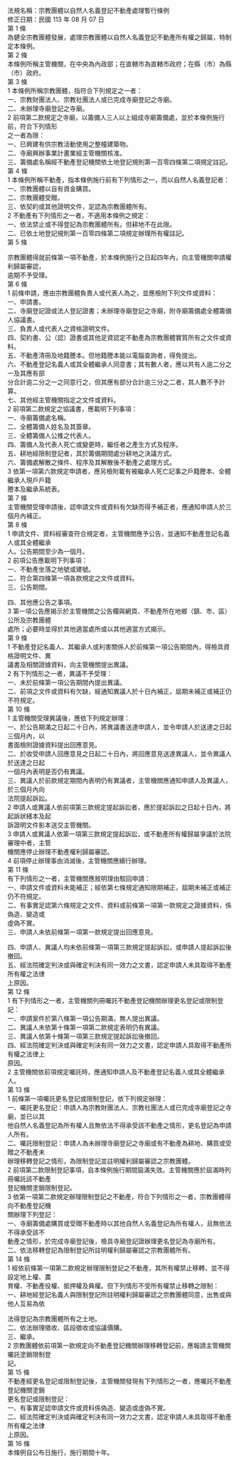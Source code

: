 法規名稱：宗教團體以自然人名義登記不動產處理暫行條例  
修正日期：民國 113 年 08 月 07 日  
第 1 條  
為健全宗教團體發展，處理宗教團體以自然人名義登記不動產所有權之歸屬，特制定本條例。  
第 2 條  
本條例所稱主管機關，在中央為內政部；在直轄市為直轄市政府；在縣（市）為縣（市）政府。  
第 3 條  
1 本條例所稱宗教團體，指符合下列規定之一者：  
一、宗教財團法人、宗教社團法人或已完成寺廟登記之寺廟。  
二、未辦理寺廟登記之寺廟。  
2 前項第二款規定之寺廟，以籌備人三人以上組成寺廟籌備處，並於本條例施行前，符合下列情形  
之一者為限：  
一、已興建有供宗教活動使用之整幢建築物。  
二、寺廟興辦事業計畫業經主管機關核准。  
三、籌備處名稱經不動產登記機關依土地登記規則第一百零四條第二項規定註記。  
第 4 條  
1 本條例所稱不動產，指本條例施行前有下列情形之一，而以自然人名義登記者：  
一、宗教團體以自有資金購買。  
二、宗教團體受贈。  
三、依契約或其他證明文件，足認為宗教團體所有。  
2 不動產有下列情形之一者，不適用本條例之規定：  
一、依法禁止或不得登記為宗教團體所有。但耕地不在此限。  
二、已依土地登記規則第一百零四條第二項規定辦理所有權註記。  
第 5 條  


宗教團體得就前條第一項不動產，於本條例施行之日起四年內，向主管機關申請權利歸屬審認，  
逾期不予受理。  
第 6 條  
1 前條申請，應由宗教團體負責人或代表人為之，並應檢附下列文件或資料：  
一、申請書。  
二、寺廟登記證或法人登記證書；未辦理寺廟登記之寺廟，附寺廟籌備處全體籌備人協議書。  
三、負責人或代表人之資格證明文件。  
四、契約書、公（認）證書或其他足資認定不動產為宗教團體實質所有之文件或資料。  
五、不動產清冊及地籍謄本。但地籍謄本能以電腦查詢者，得免提出。  
六、不動產登記名義人或其全體繼承人同意書；其有數人者，應以共有人逾二分之一及其應有部  
分合計逾二分之一之同意行之，但其應有部分合計逾三分之二者，其人數不予計算。  
七、其他經主管機關指定之文件或資料。  
2 前項第二款規定之協議書，應載明下列事項：  
一、寺廟籌備處名稱。  
二、全體籌備人姓名及其簽章。  
三、全體籌備人公推之代表人。  
四、籌備人及代表人死亡或變更時，繼任者之產生方式及程序。  
五、耕地經限制登記者，其於籌備期間處分耕地之決議方式。  
六、籌備處解散之條件、程序及其解散後不動產之處理方式。  
3 依第一項第六款規定申請者，應另檢附載有被繼承人死亡記事之戶籍謄本、全體繼承人現戶戶籍  
謄本及繼承系統表。  
第 7 條  
主管機關受理申請後，認申請文件或資料有欠缺而得予補正者，應通知申請人於三個月內補正。  
第 8 條  
1 申請文件、資料經審查符合規定者，主管機關應予公告，並通知不動產登記名義人或其全體繼承  
人。公告期間至少為一個月。  
2 前項公告應載明下列事項：  
一、不動產坐落之地號或建號。  
二、符合第四條第一項各款規定之文件或資料。  
三、公告期間。  


四、其他應公告之事項。  
3 第一項公告應揭示於主管機關之公告欄與網頁、不動產所在地鄉（鎮、市、區）公所及宗教團體  
處所；必要時並得於其他適當處所或以其他適當方式揭示。  
第 9 條  
1 不動產登記名義人、其繼承人或利害關係人於前條第一項公告期間內，得檢具資格證明文件、異  
議書及相關證據資料，向主管機關提出異議。  
2 有下列情形之一者，異議不予受理：  
一、未於前條第一項公告期間內提出異議。  
二、前項之文件或資料有欠缺，經通知異議人於十日內補正，屆期未補正或補正仍不符規定。  
第 10 條  
1 主管機關受理異議後，應依下列規定辦理：  
一、於公告期滿之日起二十日內，將異議書送達申請人，並令申請人於送達之日起三個月內，以  
書面檢附證據資料提出回應意見。  
二、於收受申請人回應意見之日起二十日內，將回應意見送達異議人，並令異議人於送達之日起  
一個月內表明是否仍有異議。  
三、異議人於前款規定期間內表明仍有異議者，主管機關應通知申請人及異議人，於三個月內向  
法院提起訴訟。  
2 申請人或異議人依前項第三款規定提起訴訟者，應於提起訴訟之日起十日內，將起訴狀繕本及起  
訴證明文件影本送交主管機關。  
3 申請人或異議人依第一項第三款規定提起訴訟，或不動產所有權歸屬爭議於法院審理中者，主管  
機關應停止辦理不動產權利歸屬審認。  
4 前項停止辦理事由消滅後，主管機關應續行辦理。  
第 11 條  
有下列情形之一者，主管機關應敘明理由駁回申請：  
一、申請文件或資料未能補正；經依第七條規定通知限期補正，屆期未補正或補正仍不符規定。  
二、有事實足認第六條規定之文件、資料或前條第一項第一款規定之證據資料，係偽造、變造或  
虛偽不實。  
三、申請人未依前條第一項第一款規定提出回應意見。  


四、申請人、異議人均未依前條第一項第三款規定提起訴訟，或申請人提起訴訟後撤回。  
五、經法院確定判決或與確定判決有同一效力之文書，認定申請人未具取得不動產所有權之法律  
上原因。  
第 12 條  
1 有下列情形之一者，主管機關列冊囑託不動產登記機關辦理更名登記或限制登記：  
一、申請案件於第八條第一項公告期滿，無人提出異議。  
二、異議人未依第十條第一項第二款規定表明仍有異議。  
三、異議人依第十條第一項第三款規定提起訴訟後撤回。  
四、經法院確定判決或與確定判決有同一效力之文書，認定申請人具取得不動產所有權之法律上  
原因。  
2 主管機關依前項規定囑託時，應通知申請人及不動產登記名義人或其全體繼承人。  
第 13 條  
1 前條第一項囑託更名登記或限制登記，依下列規定辦理：  
一、囑託更名登記：申請人為宗教財團法人、宗教社團法人或已完成寺廟登記之寺廟，並已以其  
他自然人名義登記為所有權人且無依法不得承受該不動產之情形，更名登記為申請人所有。  
二、囑託限制登記：申請人為未辦理寺廟登記之寺廟或有不動產為耕地、購買或受贈之不動產未  
辦理移轉登記之情形，為限制登記並註明權利歸屬審認之宗教團體。  
2 前項第二款限制登記事項，自本條例施行期間屆滿失效。主管機關應於屆滿時列冊囑託該不動產  
登記機關塗銷限制登記。  
3 依第一項第二款規定辦理限制登記之不動產，符合下列情形之一者，宗教團體得向不動產登記機  
關辦理下列登記：  
一、寺廟籌備處購買或受贈不動產時以其他自然人名義登記為所有權人，且無依法不得承受該不  
動產之情形，於完成寺廟登記後，檢具寺廟登記證辦理更名登記為寺廟所有。  
二、依法移轉登記為限制登記所註明權利歸屬審認之宗教團體所有。  
第 14 條  
1 經依前條第一項第二款規定辦理限制登記之不動產，其所有權禁止移轉，並不得設定地上權、農  
育權、不動產役權、抵押權及典權。但下列情形不受所有權禁止移轉之限制：  
一、耕地經登記名義人與限制登記所註明權利歸屬審認之宗教團體同意，出售或與他人互易為依  


法得登記為宗教團體所有之土地。  
二、依法辦理徵收、區段徵收或協議價購。  
三、繼承。  
2 宗教團體依前項第一款規定向不動產登記機關辦理移轉登記前，應報請主管機關囑託塗銷限制登  
記。  
第 15 條  
不動產經更名登記或限制登記後，主管機關發現有下列情形之一者，應囑託不動產登記機關塗銷  
更名登記或限制登記：  
一、有事實足認申請文件或資料係偽造、變造或虛偽不實。  
二、經法院確定判決或與確定判決有同一效力之文書，認定申請人未具取得不動產所有權之法律  
上原因。  
第 16 條  
本條例自公布日施行，施行期間十年。  


